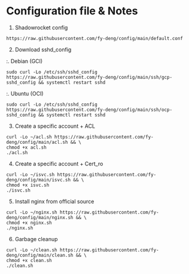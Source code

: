# Configuration file & Notes

1. Shadowrocket config

```
https://raw.githubusercontent.com/fy-deng/config/main/default.conf
```

2. Download sshd_config

:. Debian (GCI)

```
sudo curl -Lo /etc/ssh/sshd_config https://raw.githubusercontent.com/fy-deng/config/main/ssh/gcp-sshd_config && systemctl restart sshd
```

:. Ubuntu (OCI)

```
sudo curl -Lo /etc/ssh/sshd_config https://raw.githubusercontent.com/fy-deng/config/main/ssh/ocp-sshd_config && systemctl restart sshd
```

3. Create a specific account + ACL

```
curl -Lo ~/acl.sh https://raw.githubusercontent.com/fy-deng/config/main/acl.sh && \
chmod +x acl.sh
./acl.sh
```

4. Create a specific account + Cert_ro

```
curl -Lo ~/isvc.sh https://raw.githubusercontent.com/fy-deng/config/main/isvc.sh && \
chmod +x isvc.sh
./isvc.sh
```

5. Install nginx from official source

```
curl -Lo ~/nginx.sh https://raw.githubusercontent.com/fy-deng/config/main/nginx.sh && \
chmod +x nginx.sh
./nginx.sh
```

6. Garbage cleanup

```
curl -Lo ~/clean.sh https://raw.githubusercontent.com/fy-deng/config/main/clean.sh && \
chmod +x clean.sh
./clean.sh
